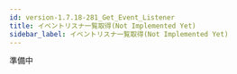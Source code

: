 ```yaml
---
id: version-1.7.18-281_Get_Event_Listener
title: イベントリスナ一覧取得(Not Implemented Yet)
sidebar_label: イベントリスナ一覧取得(Not Implemented Yet)
---
```



準備中


